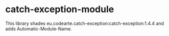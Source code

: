 # catch-exception-module

This library shades eu.codearte.catch-exception:catch-exception:1.4.4 and adds Automatic-Module-Name.
